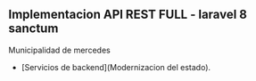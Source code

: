 

## Implementacion API REST FULL - laravel 8 sanctum

Municipalidad de mercedes
- [Servicios de backend](Modernizacion del estado).
